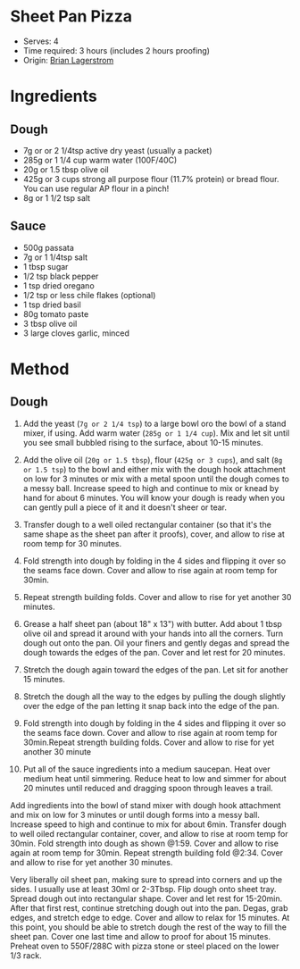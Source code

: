 # Sheet Pan Pizza
* Serves: 4
* Time required: 3 hours (includes 2 hours proofing)
* Origin: [Brian Lagerstrom](https://www.youtube.com/watch?v=OHX9gOMfrK4)

# Ingredients
## Dough
* 7g or or 2 1/4tsp active dry yeast (usually a packet)
* 285g or 1 1/4 cup warm water (100F/40C)
* 20g or 1.5 tbsp olive oil
* 425g or 3 cups strong all purpose flour (11.7% protein) or bread flour. You can use regular AP flour in a pinch!
* 8g or 1 1/2 tsp salt 

## Sauce
* 500g passata
* 7g or 1 1/4tsp  salt
* 1 tbsp sugar
* 1/2 tsp black pepper
* 1 tsp dried oregano
* 1/2 tsp or less chile flakes (optional)
* 1 tsp dried basil
* 80g tomato paste
* 3 tbsp olive oil
* 3 large cloves garlic, minced

# Method
## Dough
1. Add the yeast (`7g or 2 1/4 tsp`) to a large bowl oro the bowl of a stand mixer, if using. Add warm water (`285g or 1 1/4 cup`). Mix and let sit until you see small bubbled rising to the surface, about 10-15 minutes.
1. Add the olive oil (`20g or 1.5 tbsp`), flour (`425g or 3 cups`), and salt (`8g or 1.5 tsp`) to the bowl and either mix with the dough hook attachment on low for 3 minutes or mix with a metal spoon until the dough comes to a messy ball. Increase speed to high and continue to mix or knead by hand for about 6 minutes. You will know your dough is ready when you can gently pull a piece of it and it doesn't sheer or tear.
1. Transfer dough to a well oiled rectangular container (so that it's the same shape as the sheet pan after it proofs), cover, and allow to rise at room temp for 30 minutes.
1. Fold strength into dough by folding in the 4 sides and flipping it over so the seams face down. Cover and allow to rise again at room temp for 30min.
1. Repeat strength building folds. Cover and allow to rise for yet another 30 minutes.
1. Grease a half sheet pan (about 18" x 13") with butter. Add about 1 tbsp olive oil and spread it around with your hands into all the corners. Turn dough out onto the pan. Oil your finers and gently degas and spread the dough towards the edges of the pan. Cover and let rest for 20 minutes.
1. Stretch the dough again toward the edges of the pan. Let sit for another 15 minutes.
1. Stretch the dough all the way to the edges by pulling the dough slightly over the edge of the pan letting it snap back into the edge of the pan.
1. Fold strength into dough by folding in the 4 sides and flipping it over so the seams face down. Cover and allow to rise again at room temp for 30min.Repeat strength building folds. Cover and allow to rise for yet another 30 minute 

1. Put all of the sauce ingredients into a medium saucepan. Heat over medium heat until simmering. Reduce heat to low and simmer for about 20 minutes until reduced and dragging spoon through leaves a trail.

Add ingredients into the bowl of stand mixer with dough hook attachment and mix on low for 3 minutes or until dough forms into a messy ball. Increase speed to high and continue to mix for about 6min. Transfer dough to well oiled rectangular container, cover, and allow to rise at room temp for 30min. Fold strength into dough as shown @1:59. Cover and allow to rise again at room temp for 30min. Repeat strength building fold @2:34. Cover and allow to rise for yet another 30 minutes. 

Very liberally oil sheet pan, making sure to spread into corners and up the sides. I usually use at least 30ml or 2-3Tbsp. Flip dough onto sheet tray. Spread dough out into rectangular shape. Cover and let rest for 15-20min. After that first rest, continue stretching dough out into the pan. Degas, grab edges, and stretch edge to edge. Cover and allow to relax for 15 minutes. At this point, you should be able to stretch dough the rest of the way to fill the sheet pan. Cover one last time and allow to proof for about 15 minutes. Preheat oven to 550F/288C  with pizza stone or steel placed on the lower 1/3 rack. 
